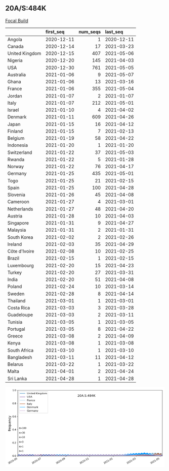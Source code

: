 

## 20A/S:484K
[Focal Build](https://nextstrain.org/groups/neherlab/ncov/20A.S.484K)

|                | first_seq   |   num_seqs | last_seq   |
|:---------------|:------------|-----------:|:-----------|
| Angola         | 2020-12-11  |          1 | 2020-12-11 |
| Canada         | 2020-12-14  |         17 | 2021-03-23 |
| United Kingdom | 2020-12-15  |        407 | 2021-05-06 |
| Nigeria        | 2020-12-20  |        145 | 2021-04-03 |
| USA            | 2020-12-30  |        761 | 2021-05-05 |
| Australia      | 2021-01-06  |          9 | 2021-05-07 |
| Ghana          | 2021-01-06  |         13 | 2021-03-16 |
| France         | 2021-01-06  |        355 | 2021-05-04 |
| Jordan         | 2021-01-07  |          2 | 2021-01-07 |
| Italy          | 2021-01-07  |        212 | 2021-05-01 |
| Israel         | 2021-01-10  |          4 | 2021-04-02 |
| Denmark        | 2021-01-11  |        609 | 2021-04-26 |
| Japan          | 2021-01-15  |         16 | 2021-04-12 |
| Finland        | 2021-01-15  |          7 | 2021-02-13 |
| Belgium        | 2021-01-19  |         58 | 2021-04-22 |
| Indonesia      | 2021-01-20  |          1 | 2021-01-20 |
| Switzerland    | 2021-01-22  |         37 | 2021-05-03 |
| Rwanda         | 2021-01-22  |          5 | 2021-01-28 |
| Norway         | 2021-01-22  |         76 | 2021-04-17 |
| Germany        | 2021-01-25  |        435 | 2021-05-01 |
| Togo           | 2021-01-25  |         21 | 2021-02-15 |
| Spain          | 2021-01-25  |        100 | 2021-04-28 |
| Slovenia       | 2021-01-26  |         45 | 2021-04-08 |
| Cameroon       | 2021-01-27  |          4 | 2021-03-01 |
| Netherlands    | 2021-01-27  |         48 | 2021-04-20 |
| Austria        | 2021-01-28  |         10 | 2021-04-03 |
| Singapore      | 2021-01-31  |          9 | 2021-04-27 |
| Malaysia       | 2021-01-31  |          2 | 2021-01-31 |
| South Korea    | 2021-02-02  |          2 | 2021-02-26 |
| Ireland        | 2021-02-03  |         35 | 2021-04-29 |
| Côte d'Ivoire  | 2021-02-08  |         10 | 2021-02-25 |
| Brazil         | 2021-02-15  |          1 | 2021-02-15 |
| Luxembourg     | 2021-02-20  |         15 | 2021-04-23 |
| Turkey         | 2021-02-20  |         27 | 2021-03-31 |
| India          | 2021-02-20  |         51 | 2021-04-08 |
| Poland         | 2021-02-24  |         10 | 2021-03-14 |
| Sweden         | 2021-02-28  |          8 | 2021-04-14 |
| Thailand       | 2021-03-01  |          1 | 2021-03-01 |
| Costa Rica     | 2021-03-03  |          3 | 2021-03-28 |
| Guadeloupe     | 2021-03-03  |          2 | 2021-03-11 |
| Tunisia        | 2021-03-05  |          1 | 2021-03-05 |
| Portugal       | 2021-03-05  |          8 | 2021-04-22 |
| Greece         | 2021-03-08  |          2 | 2021-04-09 |
| Kenya          | 2021-03-08  |          1 | 2021-03-08 |
| South Africa   | 2021-03-10  |          1 | 2021-03-10 |
| Bangladesh     | 2021-03-11  |         11 | 2021-04-12 |
| Belarus        | 2021-03-22  |          1 | 2021-03-22 |
| Malta          | 2021-04-01  |          2 | 2021-04-24 |
| Sri Lanka      | 2021-04-28  |          1 | 2021-04-28 |

![Overall trends 20A.S.484K](/overall_trends_figures/overall_trends_20A.S.484K.png)